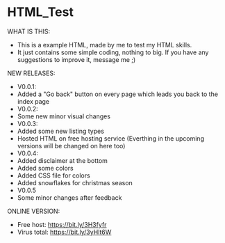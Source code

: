 # HTML_Test
WHAT IS THIS:
- This is a example HTML, made by me to test my HTML skills.
- It just contains some simple coding, nothing to big. If you have any suggestions to improve it, message me ;)

NEW RELEASES:
- V0.0.1: 
- Added a "Go back" button on every page which leads you back to the index page
- V0.0.2: 
- Some new minor visual changes
- V0.0.3: 
- Added some new listing types
- Hosted HTML on free hosting service (Everthing in the upcoming versions will be changed on here too)
- V0.0.4: 
- Added disclaimer at the bottom
- Added some colors
- Added CSS file for colors
- Added snowflakes for christmas season
- V0.0.5
- Some minor changes after feedback
         
ONLINE VERSION:
- Free host: https://bit.ly/3H3fyfr
- Virus total: https://bit.ly/3yHlt6W
